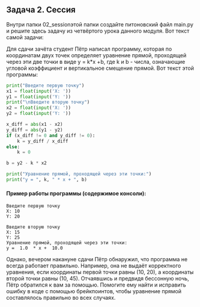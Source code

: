 ## Задача 2. Сессия
Внутри папки 02_sessionэтой папки создайте питоновский файл main.py и решите здесь задачу из четвёртого урока данного модуля. Вот текст самой задачи:

Для сдачи зачёта студент Пётр написал программу, которая по координатам двух точек определяет уравнение прямой, проходящей через эти две точки в виде y = k*x +b, где k и b - числа, означающие угловой коэффициент и вертикальное смещение прямой. Вот текст этой программы:

```python
print("Введите первую точку")
x1 = float(input('X: '))
y1 = float(input('Y: '))
print("\nВведите вторую точку")
x2 = float(input('X: '))
y2 = float(input('Y: '))

x_diff = abs(x1 - x2)
y_diff = abs(y1 - y2)
if (x_diff != 0 and y_diff != 0):
    k = y_diff / x_diff
else:
    k = 0

b = y2 - k * x2

print("Уравнение прямой, проходящей через эти точки:")
print("y = ", k, " * x + ", b)
```

#### Пример работы программы (содержимое консоли):
````
Введите первую точку
X: 10
Y: 20

Введите вторую точку
X: 15
Y: 25
Уравнение прямой, проходящей через эти точки:
y =  1.0  * x +  10.0
````
Однако, вечером накануне сдачи Пётр обнаружил, что программа не всегда работает правильно. Например, она не выдаёт корректного уравнения, если координаты первой точки равны (10, 20), а координаты второй точки равны (10, 45). Отчаявшись и предвидя бессонную ночь, Пётр обратился к вам за помощью. Помогите ему найти и исправить ошибку в коде с помощью брейкпоинтов, чтобы уравнение прямой составлялось правильно во всех случаях.
